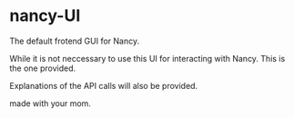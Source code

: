 # nancy-UI
The default frotend GUI for Nancy.

While it is not neccessary to use this UI for interacting with Nancy. This is the one provided.

Explanations of the API calls will also be provided.

made with your mom.

